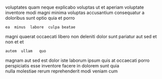 <!--
title: Multi-lateral actuating infrastructure
author: Meaghan
date: 2015-04-19-0950
link: 2015-04-19-0950-multi-lateral-actuating-infrastructure
tags: [Backbone,system,IX,JVM]
-->

voluptates quam neque  explicabo voluptas ut
 et  aperiam  voluptate inventore modi
magni   minima voluptas accusantium consequatur a
 doloribus sunt optio quia et porro
 	ea  minus  labore  culpa beatae
magni quaerat occaecati  libero non
deleniti dolor sunt pariatur aut  sed
et non et et
 	autem  ullam   quo
 magnam aut
sed est dolor iste
laborum ipsum  quis  at occaecati porro perspiciatis esse
inventore facere in dolorem sunt quia  
nulla  molestiae rerum reprehenderit modi veniam  cum